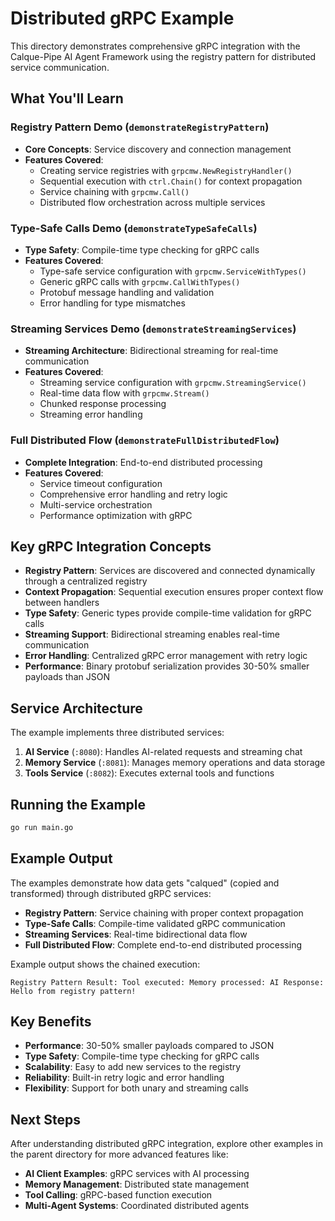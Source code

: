 # Distributed gRPC Example

This directory demonstrates comprehensive gRPC integration with the Calque-Pipe AI Agent Framework using the registry pattern for distributed service communication.

## What You'll Learn

### Registry Pattern Demo (`demonstrateRegistryPattern`)

- **Core Concepts**: Service discovery and connection management
- **Features Covered**:
  - Creating service registries with `grpcmw.NewRegistryHandler()`
  - Sequential execution with `ctrl.Chain()` for context propagation
  - Service chaining with `grpcmw.Call()`
  - Distributed flow orchestration across multiple services

### Type-Safe Calls Demo (`demonstrateTypeSafeCalls`)

- **Type Safety**: Compile-time type checking for gRPC calls
- **Features Covered**:
  - Type-safe service configuration with `grpcmw.ServiceWithTypes()`
  - Generic gRPC calls with `grpcmw.CallWithTypes()`
  - Protobuf message handling and validation
  - Error handling for type mismatches

### Streaming Services Demo (`demonstrateStreamingServices`)

- **Streaming Architecture**: Bidirectional streaming for real-time communication
- **Features Covered**:
  - Streaming service configuration with `grpcmw.StreamingService()`
  - Real-time data flow with `grpcmw.Stream()`
  - Chunked response processing
  - Streaming error handling

### Full Distributed Flow (`demonstrateFullDistributedFlow`)

- **Complete Integration**: End-to-end distributed processing
- **Features Covered**:
  - Service timeout configuration
  - Comprehensive error handling and retry logic
  - Multi-service orchestration
  - Performance optimization with gRPC

## Key gRPC Integration Concepts

- **Registry Pattern**: Services are discovered and connected dynamically through a centralized registry
- **Context Propagation**: Sequential execution ensures proper context flow between handlers
- **Type Safety**: Generic types provide compile-time validation for gRPC calls
- **Streaming Support**: Bidirectional streaming enables real-time communication
- **Error Handling**: Centralized gRPC error management with retry logic
- **Performance**: Binary protobuf serialization provides 30-50% smaller payloads than JSON

## Service Architecture

The example implements three distributed services:

1. **AI Service** (`:8080`): Handles AI-related requests and streaming chat
2. **Memory Service** (`:8081`): Manages memory operations and data storage  
3. **Tools Service** (`:8082`): Executes external tools and functions

## Running the Example

```bash
go run main.go
```

## Example Output

The examples demonstrate how data gets "calqued" (copied and transformed) through distributed gRPC services:

- **Registry Pattern**: Service chaining with proper context propagation
- **Type-Safe Calls**: Compile-time validated gRPC communication
- **Streaming Services**: Real-time bidirectional data flow
- **Full Distributed Flow**: Complete end-to-end distributed processing

Example output shows the chained execution:
```
Registry Pattern Result: Tool executed: Memory processed: AI Response: Hello from registry pattern!
```

## Key Benefits

- **Performance**: 30-50% smaller payloads compared to JSON
- **Type Safety**: Compile-time type checking for gRPC calls
- **Scalability**: Easy to add new services to the registry
- **Reliability**: Built-in retry logic and error handling
- **Flexibility**: Support for both unary and streaming calls

## Next Steps

After understanding distributed gRPC integration, explore other examples in the parent directory for more advanced features like:

- **AI Client Examples**: gRPC services with AI processing
- **Memory Management**: Distributed state management
- **Tool Calling**: gRPC-based function execution
- **Multi-Agent Systems**: Coordinated distributed agents
